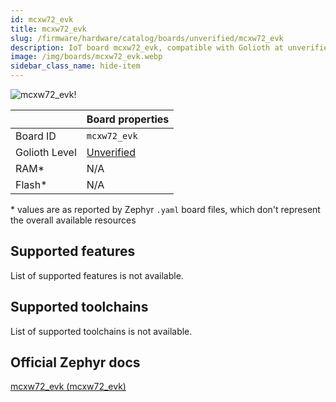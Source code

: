 ```yaml
---
id: mcxw72_evk
title: mcxw72_evk
slug: /firmware/hardware/catalog/boards/unverified/mcxw72_evk
description: IoT board mcxw72_evk, compatible with Golioth at unverified level.
image: /img/boards/mcxw72_evk.webp
sidebar_class_name: hide-item
---
```


[//]: # (This is an auto-generated file, do not edit! Changes to it will be lost upon re-generation)

![mcxw72_evk!](/img/boards/mcxw72_evk.webp "mcxw72_evk")

|                | Board properties     |
| -------------  | -------------------- |
| Board ID       | `mcxw72_evk` |
| Golioth Level  | [Unverified](/firmware/hardware#unverified-boards) |
| RAM*           | N/A |
| Flash*         | N/A |

\* values are as reported by Zephyr `.yaml` board files, which don't represent the overall available resources



## Supported features

List of supported features is not available.

## Supported toolchains

List of supported toolchains is not available.

## Official Zephyr docs

[mcxw72_evk (mcxw72_evk)](https://docs.zephyrproject.org/latest/boards/nxp/mcxw72_evk/doc/index.html)
